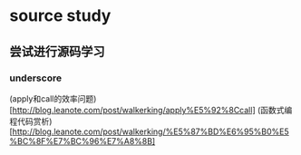 # source study

## 尝试进行源码学习

### underscore
(apply和call的效率问题)[http://blog.leanote.com/post/walkerking/apply%E5%92%8Ccall]
(函数式编程代码赏析)[http://blog.leanote.com/post/walkerking/%E5%87%BD%E6%95%B0%E5%BC%8F%E7%BC%96%E7%A8%8B]